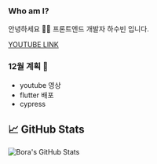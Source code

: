 ### Who am I? 

안녕하세요 👨‍💻
프론트엔드 개발자 하수빈 입니다.

[YOUTUBE LINK](https://www.youtube.com/channel/UCy5eRpXqUy8mzQ136OtSi6A)

### 12월 계획 📝

- youtube 영상
- flutter 배포
- cypress


## &#x1f4c8; GitHub Stats
<img align="center" src="https://github-readme-stats.vercel.app/api?username=sbin0819&show_icons=true&line_height=27&count_private=true&title_color=ffffff&text_color=c9cacc&icon_color=2bbc8a&bg_color=1d1f21" alt="Bora's GitHub Stats" />

